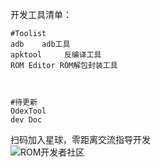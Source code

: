 开发工具清单：

```
#Toolist   
adb    adb工具       
apktool     反编译工具
ROM Editor ROM解包封装工具



#待更新
OdexTool
dev Doc

```

扫码加入星球，零距离交流指导开发<br/>
![ROM开发者社区](http://www.zecoki.com/ximages/xq/ewm.jpg "在这里输入图片标题")



